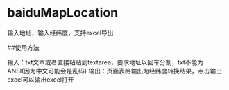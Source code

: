 # baiduMapLocation
输入地址，输入经纬度，支持excel导出

##使用方法

输入：txt文本或者直接粘贴到textarea，要求地址以回车分割，txt不能为ANSI(因为中文可能会是乱码)
输出：页面表格输出为经纬度转换结果，点击输出excel可以输出excel打开

